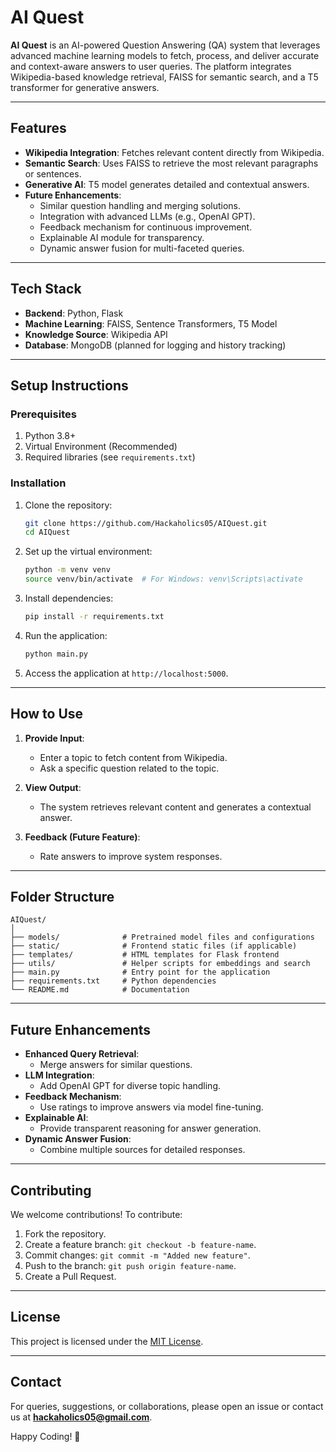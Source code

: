 
# **AI Quest**  
**AI Quest** is an AI-powered Question Answering (QA) system that leverages advanced machine learning models to fetch, process, and deliver accurate and context-aware answers to user queries. The platform integrates Wikipedia-based knowledge retrieval, FAISS for semantic search, and a T5 transformer for generative answers.  

---

## **Features**  
- **Wikipedia Integration**: Fetches relevant content directly from Wikipedia.  
- **Semantic Search**: Uses FAISS to retrieve the most relevant paragraphs or sentences.  
- **Generative AI**: T5 model generates detailed and contextual answers.  
- **Future Enhancements**:  
  - Similar question handling and merging solutions.  
  - Integration with advanced LLMs (e.g., OpenAI GPT).  
  - Feedback mechanism for continuous improvement.  
  - Explainable AI module for transparency.  
  - Dynamic answer fusion for multi-faceted queries.  

---

## **Tech Stack**  
- **Backend**: Python, Flask  
- **Machine Learning**: FAISS, Sentence Transformers, T5 Model  
- **Knowledge Source**: Wikipedia API  
- **Database**: MongoDB (planned for logging and history tracking)  

---

## **Setup Instructions**  

### **Prerequisites**  
1. Python 3.8+  
2. Virtual Environment (Recommended)  
3. Required libraries (see `requirements.txt`)  

### **Installation**  
1. Clone the repository:  
   ```bash  
   git clone https://github.com/Hackaholics05/AIQuest.git  
   cd AIQuest  
   ```  

2. Set up the virtual environment:  
   ```bash  
   python -m venv venv  
   source venv/bin/activate  # For Windows: venv\Scripts\activate  
   ```  

3. Install dependencies:  
   ```bash  
   pip install -r requirements.txt  
   ```  

4. Run the application:  
   ```bash  
   python main.py  
   ```  

5. Access the application at `http://localhost:5000`.  

---

## **How to Use**  
1. **Provide Input**:  
   - Enter a topic to fetch content from Wikipedia.  
   - Ask a specific question related to the topic.  

2. **View Output**:  
   - The system retrieves relevant content and generates a contextual answer.  

3. **Feedback (Future Feature)**:  
   - Rate answers to improve system responses.  

---

## **Folder Structure**  
```
AIQuest/  
│  
├── models/              # Pretrained model files and configurations  
├── static/              # Frontend static files (if applicable)  
├── templates/           # HTML templates for Flask frontend  
├── utils/               # Helper scripts for embeddings and search  
├── main.py              # Entry point for the application  
├── requirements.txt     # Python dependencies  
└── README.md            # Documentation  
```  

---

## **Future Enhancements**  
- **Enhanced Query Retrieval**:  
  - Merge answers for similar questions.  
- **LLM Integration**:  
  - Add OpenAI GPT for diverse topic handling.  
- **Feedback Mechanism**:  
  - Use ratings to improve answers via model fine-tuning.  
- **Explainable AI**:  
  - Provide transparent reasoning for answer generation.  
- **Dynamic Answer Fusion**:  
  - Combine multiple sources for detailed responses.  

---

## **Contributing**  
We welcome contributions! To contribute:  
1. Fork the repository.  
2. Create a feature branch: `git checkout -b feature-name`.  
3. Commit changes: `git commit -m "Added new feature"`.  
4. Push to the branch: `git push origin feature-name`.  
5. Create a Pull Request.  

---

## **License**  
This project is licensed under the [MIT License](LICENSE).  

---

## **Contact**  
For queries, suggestions, or collaborations, please open an issue or contact us at **hackaholics05@gmail.com**.  

Happy Coding! 🚀  
